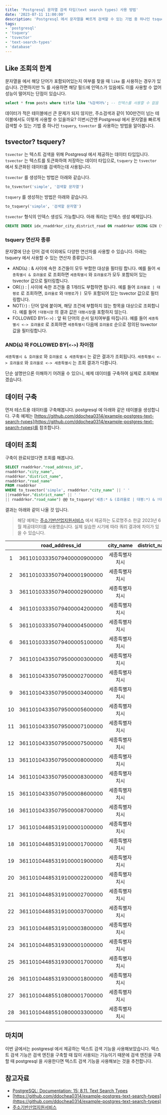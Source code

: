 ```yaml
---
title: 'Postgresql 문자열 검색 타입(text search types) 사용 방법'
date: '2023-07-11 11:00:00'
description: 'Postgresql 에서 문자열을 빠르게 검색할 수 있는 기법 중 하나인 tsquery, tsvector 를 사용하는 방법을 알아봅니다.'
tags:
- 'postgresql'
- 'tsquery'
- 'tsvector'
- 'text-search-types'
- 'database'
---
```


## Like 조회의 한계

문자열을 에서 해당 단어가 포함되어있는지 여부를 찾을 때 `like` 를 사용하는 경우가 있습니다. 간편하지만 % 를 사용하면 해당 필드에 인덱스가 있음에도 이를 사용할 수 없어 성능이 떨어지는 단점이 있습니다.

```sql
select * from posts where title like '%검색어%'; -- 인덱스를 사용할 수 없음
```

데이터가 적은 테이블에선 큰 문제가 되지 않지만, 주소검색과 같이 100만건이 넘는 테이블에서도 이렇게 사용할 수 있을까요? 이번시간엔 Postgresql 에서 문자열을 빠르게 검색할 수 있는 기법 중 하나인 `tsquery`, `tsvector` 를 사용하는 방법을 알아봅니다.

## tsvector? tsquery?

`tsvector` 는 텍스트 검색을 위해 Postgresql 에서 제공하는 데이터 타입입니다. `tsvector` 는 텍스트를 토큰화하여 저장하는 데이터 타입으로, `tsquery` 는 `tsvector` 에서 토큰화된 데이터를 검색하는데 사용됩니다.

`tsvector` 를 생성하는 방법은 아래와 같습니다.

```sql
to_tsvector('simple', '검색할 문자열')
```

`tsquery` 를 생성하는 방법은 아래와 같습니다.

```sql
to_tsquery('simple', '검색할 문자열')
```

`tsvector` 형식의 인덱스 생성도 가능합니다. 아래 쿼리는 인덱스 생성 예제입니다.

```sql
CREATE INDEX idx_rnaddrkor_city_district_road ON rnaddrkor USING GIN (to_tsvector('simple', rnaddrkor.city_name || ' ' || rnaddrkor.district_name || ' ' || rnaddrkor.road_name));
```

### tsquery 연산자 종류

문자열에 단순 단어 검색 이외에도 다양한 연산자를 사용할 수 있습니다. 아래는 tsquery 에서 사용할 수 있는 연산자 종류입니다.

- AND(`&`) : & 사이에 속한 조건들이 모두 부합한 대상을 필터링 합니다. 예를 들어 `세종특별시 & 호려울로` 로 조회하면 `세종특별시` 와 `호려울로`가 모두 포함되어 있는 tsvector 값으로 필터링합니다.
- OR(`|`) : | 사이에 속한 조건들 중 1개라도 부합하면 됩니다. 예를 들어 `호려울로 | 대평로` 로 조회하면, `호려울로` 와 `대평로`가ㅣ 모두 포함되어 있는 tsvector 값으로 필터링합니다.
- NOT(`!`) : 단어 앞에 붙이며, 해당 조건에 부합하지 않는 항목을 대상으로 조회합니다. 예를 들어 `!대평시장` 의 결과 값은 `대평시장`을 포함하지 않는다.
- FOLLOWED BY(`<->`) : 앞 뒤 단어의 순서 일치여부를 따집니다. 예를 들어  `세종특별시 <-> 호려울로` 로 조회하면 `세종특별시` 다음에 `호려울로` 순으로 정의된 tsvector 값을 필터링합니다.

### AND(`&`) 와 FOLLOWED BY(`<->`) 차이점

`세종특별시 & 호려울로` 와 `호려울로 & 세종특별시` 는 같은 결과가 조회됩니다.
`세종특별시 <-> 호려울로` 와 `호려울로 <-> 세종특별시` 는 조회 결과가 다릅니다.


단순 설명만으론 이해하기 어려울 수 있으니, 예제 데이터를 구축하여 실제로 조회해보겠습니다.


## 데이터 구축

먼저 테스트용 데이터를 구축해봅니다. postgresql 에 아래와 같은 테이블을 생성합니다. 구축 예제는 [https://github.com/ddochea0314/example-postgres-text-search-types](https://github.com/ddochea0314/example-postgres-text-search-types)를 참조합니다.

## 데이터 조회

구축이 완료되었다면 조회를 해봅니다.

```sql
SELECT rnaddrkor."road_address_id", 
rnaddrkor."city_name", 
rnaddrkor."district_name", 
rnaddrkor."road_name"
FROM rnaddrkor
WHERE to_tsvector('simple', rnaddrkor."city_name" || ' ' 
||rnaddrkor."district_name" || ' ' 
|| rnaddrkor."road_name") @@ to_tsquery('세종:* & (호려울로 | 대평:*) & !대평시장:*');
```

결과는 아래와 같이 나올 것 입니다.

> 해당 예제는 [주소기반산업지원서비스](https://business.juso.go.kr/addrlink/attrbDBDwld/attrbDBDwldList.do?cPath=99MD&menu=%EB%8F%84%EB%A1%9C%EB%AA%85%EC%A3%BC%EC%86%8C%20%ED%95%9C%EA%B8%80#this) 에서 제공하는 도로명주소 한글 2023년 6월 제공데이터를 사용했습니다. 실제 실습한 시기에 따라 쿼리 결과에 차이가 있을 수 있습니다.

|| road_address_id | city_name | district_name | road_name |
|:--:|:--:|:--:|:--:|:--:|
|1| 36110103335079400000900000|세종특별자치시|| 호려울로|
|2| 36110103335079400001900000|세종특별자치시|| 호려울로|
|3 | 36110103335079400002900000| 세종특별자치시|| 호려울로|
|4 | 36110103335079400004200000| 세종특별자치시|| 호려울로|
|5 | 36110103335079400004500000| 세종특별자치시|| 호려울로|
|6 | 36110103335079400005100000| 세종특별자치시|| 호려울로|
|7 | 36110104335079500000300000| 세종특별자치시|| 대평로|
|8 | 36110104335079500002700000| 세종특별자치시|| 대평로|
|9 | 36110104335079500003400000| 세종특별자치시|| 대평로|
| 10 | 36110104335079500005600000| 세종특별자치시|| 대평로|
| 11 | 36110104335079500007100000| 세종특별자치시|| 대평로|
| 12 | 36110104335079500007500000| 세종특별자치시|| 대평로|
| 13 | 36110104335079500008000000| 세종특별자치시|| 대평로|
| 14 | 36110104335079500008300000| 세종특별자치시|| 대평로|
| 15 | 36110104335079500008600000| 세종특별자치시|| 대평로|
| 16 | 36110104335079500008700000| 세종특별자치시|| 대평로|
| 17 | 36110104485319100001000000| 세종특별자치시|| 대평1길 |
| 18 | 36110104485319100001700000| 세종특별자치시|| 대평1길 |
| 19 | 36110104485319100001900000| 세종특별자치시|| 대평1길 |
| 20 | 36110104485319100002200000| 세종특별자치시|| 대평1길 |
| 21 | 36110104485319100002700000| 세종특별자치시|| 대평1길 |
| 22 | 36110104485319100003700000| 세종특별자치시|| 대평1길 |
| 23 | 36110104485319100003800000| 세종특별자치시|| 대평1길 |
| 24 | 36110104485319300001000000| 세종특별자치시|| 대평3길 |
| 25 | 36110104485319300001700000| 세종특별자치시|| 대평3길 |
| 26 | 36110104485319300001800000| 세종특별자치시|| 대평3길 |
| 27 | 36110104485510800001700000| 세종특별자치시|| 대평4길 |
| 28 | 36110104485510800003300000| 세종특별자치시|| 대평4길 |

## 마치며

이번 글에서는 postgresql 에서 제공하는 텍스트 검색 기능을 사용해보았습니다. 텍스트 검색 기능은 검색 엔진을 구축할 때 많이 사용되는 기능이기 때문에 검색 엔진을 구축할 때 postgresql 을 사용한다면 텍스트 검색 기능을 사용해보는 것을 추천합니다.

## 참고자료

- [PostgreSQL: Documentation: 15: 8.11. Text Search Types](https://www.postgresql.org/docs/15/datatype-textsearch.html)
- [https://github.com/ddochea0314/example-postgres-text-search-types](https://github.com/ddochea0314/example-postgres-text-search-types)
- [주소기반산업지원서비스](https://business.juso.go.kr/addrlink/attrbDBDwld/attrbDBDwldList.do?cPath=99MD&menu=%EB%8F%84%EB%A1%9C%EB%AA%85%EC%A3%BC%EC%86%8C%20%ED%95%9C%EA%B8%80#this) 
